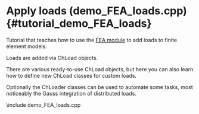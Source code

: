 Apply loads   (demo_FEA_loads.cpp)  {#tutorial_demo_FEA_loads}
================================== 


Tutorial that teaches how to use the 
[FEA module](group__chrono__fea.html)
to add loads to finite element models.

Loads are added via ChLoad objects.

There are various ready-to-use ChLoad objects, but here you can also learn how to define new ChLoad classes for custom loads.

Optionally the ChLoader classes can be used to automate some tasks, most noticeably the Gauss integration of distributed loads.


\include demo_FEA_loads.cpp